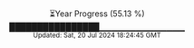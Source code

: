 <p align="center">
⏳Year Progress (55.13 %) <br>
████████████████▁▁▁▁▁▁▁▁▁▁▁▁▁▁ <br>
<sub>Updated: Sat, 20 Jul 2024 18:24:45 GMT</sub>
</p>


